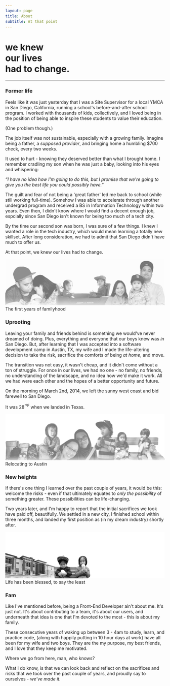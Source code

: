 ```yaml
---
layout: page
title: About
subtitle: At that point
---
```

<h1 class="home--subtitle text--bold">we knew<br>our lives<br> had to change.</h1>
<hr class="divider--gray">

### Former life

Feels like it was just yesterday that I was a Site Supervisor for a local YMCA in San Diego, California, running a school's before-and-after school program. I worked with thousands of kids, collectively, and I loved being in the position of being able to inspire these students to value their education.

(One problem though.)

The job itself was not sustainable, especially with a growing family. Imagine being a father, a _supposed provider_, and bringing home a humbling $700 check, every two weeks.

It used to hurt - knowing they deserved better than what I brought home. I remember cradling my son when he was just a baby, looking into his eyes and whispering:

_<span class="accent--cool">“</span>I have no idea how I'm going to do this, but I promise that we're going to give you the best life you could possibly have.<span class="accent--cool">”</span>_

The guilt and fear of not being a 'great father' led me back to school (while still working full-time). Somehow I was able to accelerate through another undergrad program and received a BS in Information Technology within two years. Even then, I didn't know where I would find a decent enough job, espcially since San Diego isn't known for being too much of a tech city.

By the time our second son was born, I was sure of a few things. I knew I wanted a role in the tech industry, which would mean learning a totally new skillset. After long consideration, we had to admit that San Diego didn't have much to offer us.

At that point, we knew our lives had to change.

<img class="img--FULL" src="assets/fam-collage-1.png" alt="The first years of familyhood">
<figcaption>The first years of familyhood</figcaption>

### Uprooting

Leaving your family and friends behind is something we would've never dreamed of doing. Plus, everything and everyone that our boys knew was _in_ San Diego. But, after learning that I was accepted into a software development camp in Austin, TX, my wife and I made the life-altering decision to take the risk, sacrifice the comforts of being _at home_, and move.

The transition was not easy, it wasn't cheap, and it didn't come without a ton of struggle. For once in our lives, we had no one - no family, no friends, no understanding of the landscape, and no idea how we'd make it work. All we had were each other and the hopes of a better opportunity and future. 

On the morning of March 2nd, 2014, we left the sunny west coast and bid farewell to San Diego.

It was 28<sup> ºF</sup> when we landed in Texas.

<img class="img--FULL" src="assets/fam-collage-2.png" alt="Relocating to Austin">
<figcaption>Relocating to Austin</figcaption>

### New heights

If there's one thing I learned over the past couple of years, it would be this: welcome the risks - even if that ultimately equates to _only the possibility_ of something greater. These possibilities can be life-changing.

Two years later, and I'm happy to report that the initial sacrifices we took have paid off, beautifully. We settled in a new city, I finished school within three months, and landed my first position as (in my dream industry) shortly after. 

<img class="img--FULL" src="assets/fam-collage-3.png" alt="">
<figcaption>Life has been blessed, to say the least</figcaption>

### Fam

Like I've mentioned before, being a Front-End Developer ain't about me. It's just not. It's about contributing to a team, it's about our users, and underneath that idea is one that I'm devoted to the most - this is about my family.

These consecutive years of waking up between 3 - 4am to study, learn, and practice code, (along with happily putting in 10 hour days at work) have all been for my wife and two boys. They are the my purpose, my best friends, and I love that they keep me motivated.

Where we go from here, man, who knows?

What I do know, is that we can look back and reflect on the sacrifices and risks that we took over the past couple of years, and proudly say to ourselves -  *we've made it.*
